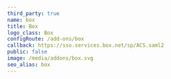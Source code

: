 ```yaml
---
third_party: true
name: box
title: Box
logo_class: Box
configRoute: /add-ons/box
callback: https://sso.services.box.net/sp/ACS.saml2
public: false
image: /media/addons/box.svg
seo_alias: box
---
```

